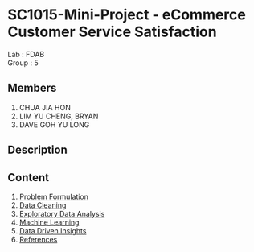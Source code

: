 # SC1015-Mini-Project - eCommerce Customer Service Satisfaction
Lab : FDAB\
Group : 5

Members 
--
1. CHUA JIA HON
2. LIM YU CHENG, BRYAN
3. DAVE GOH YU LONG

Description
--


Content
--
1. [Problem Formulation]()
2. [Data Cleaning]()
3. [Exploratory Data Analysis]()
4. [Machine Learning]()
5. [Data Driven Insights]()
6. [References]()


